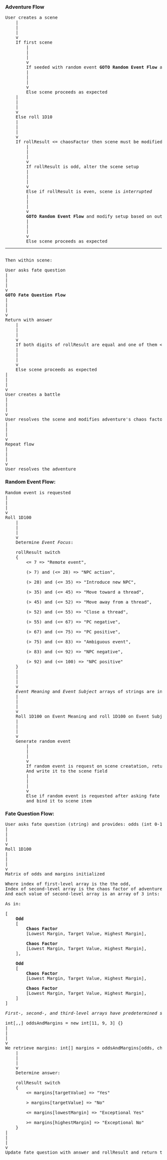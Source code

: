 ### Adventure Flow ###
<pre>
User creates a scene
    |
    |
    |
    v
    If first scene
        |
        |
        |
        v
        If seeded with random event <b>GOTO Random Event Flow</b> and use it as an input for setup
        |
        |
        |
        v
        Else scene proceeds as expected
    |
    |
    |
    v
    Else roll 1D10
    |
    |
    |
    v
    If rollResult <= chaosFactor then scene must be modified
        |
        |
        |
        v
        If rollResult is odd, alter the scene setup
        |
        |
        |
        v
        Else if rollResult is even, scene is <i>interrupted</i>
        |
        |
        |
        v
        <b>GOTO Random Event Flow</b> and modify setup based on output
        |
        |
        |
        v
        Else scene proceeds as expected
<hr/>
Then within scene:

User asks fate question
|
|
|
v
<b>GOTO Fate Question Flow</b>
|
|
|
v
Return with answer
    |
    |
    |
    v
    If both digits of rollResult are equal and one of them <= chaosFactor <b>GOTO Random Event Flow</b>
    |
    |
    |
    v
    Else scene proceeds as expected
|
|
|
v
User creates a battle
|
|
|
v
User resolves the scene and modifies adventure's chaos factor
|
|
|
v
Repeat flow
|
|
|
v
User resolves the adventure
</pre>


### Random Event Flow: ###
<pre>
Random event is requested
|
|
|
v
Roll 1D100
    |
    |
    |
    v
    Determine <i>Event Focus</i>:

    rollResult switch
    {
        <= 7 => "Remote event",

        (> 7) and (<= 28) => "NPC action",

        (> 28) and (<= 35) => "Introduce new NPC",

        (> 35) and (<= 45) => "Move toward a thread",

        (> 45) and (<= 52) => "Move away from a thread",

        (> 52) and (<= 55) => "Close a thread",

        (> 55) and (<= 67) => "PC negative",

        (> 67) and (<= 75) => "PC positive",

        (> 75) and (<= 83) => "Ambiguous event",

        (> 83) and (<= 92) => "NPC negative",

        (> 92) and (<= 100) => "NPC positive"
    }
    |
    |
    |
    v
    <i>Event Meaning</i> and <i>Event Subject</i> arrays of strings are initialized
    |
    |
    |
    v
    Roll 1D100 on Event Meaning and roll 1D100 on Event Subject to get necessary values
    |
    |
    |
    v
    Generate random event
        |
        |
        |
        v
        If random event is request on scene creatation, return event to the caller
        And write it to the scene field
        |
        |
        |
        v
        Else if random event is requested after asking fate question, create an instance
        and bind it to scene item
</pre>


### Fate Question Flow:
<pre>
User asks fate question (string) and provides: odds (int 0-10), chaos factor (int 0-8)
|
|
|
v
Roll 1D100
|
|
|
v
Matrix of odds and margins initialized

Where index of first-level array is the the odd,
Index of second-level array is the chaos factor of adventure
And each value of second-level array is an array of 3 ints: lowest margin, target value, highest margin

As in:

[
    <b>Odd</b>
    [
        <b>Chaos Factor</b>
        [Lowest Margin, Target Value, Highest Margin],

        <b>Chaos Factor</b>
        [Lowest Margin, Target Value, Highest Margin],
    ],

    <b>Odd</b>
    [
        <b>Chaos Factor</b>
        [Lowest Margin, Target Value, Highest Margin],

        <b>Chaos Factor</b>
        [Lowest Margin, Target Value, Highest Margin],
    ]
]

<i>First-, second-, and third-level arrays have predetermined size:</i>

int[,,] oddsAndMargins = new int[11, 9, 3] {}
|
|
|
v
We retrieve margins: int[] margins = oddsAndMargins[odds, chaosFactor]
    |
    |
    |
    v
    Determine answer:

    rollResult switch
    {
        <= margins[targetValue] => "Yes"

        > margins[targetValue] => "No"

        <= margins[lowestMargin] => "Exceptional Yes"

        >= margins[highestMargin] => "Exceptional No"
    }
|
|
|
v
Update fate question with answer and rollResult and return to scene
</pre>